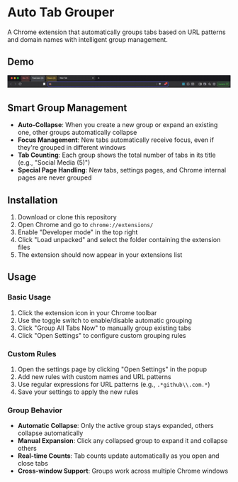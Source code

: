 # Auto Tab Grouper

A Chrome extension that automatically groups tabs based on URL patterns and domain names with intelligent group management.

## Demo

![Auto Tab Grouper Demo](assets/demo.gif)


## Smart Group Management

- **Auto-Collapse**: When you create a new group or expand an existing one, other groups automatically collapse
- **Focus Management**: New tabs automatically receive focus, even if they're grouped in different windows
- **Tab Counting**: Each group shows the total number of tabs in its title (e.g., "Social Media (5)")
- **Special Page Handling**: New tabs, settings pages, and Chrome internal pages are never grouped

## Installation

1. Download or clone this repository
2. Open Chrome and go to `chrome://extensions/`
3. Enable "Developer mode" in the top right
4. Click "Load unpacked" and select the folder containing the extension files
5. The extension should now appear in your extensions list

## Usage

### Basic Usage

1. Click the extension icon in your Chrome toolbar
2. Use the toggle switch to enable/disable automatic grouping
3. Click "Group All Tabs Now" to manually group existing tabs
4. Click "Open Settings" to configure custom grouping rules



### Custom Rules

1. Open the settings page by clicking "Open Settings" in the popup
2. Add new rules with custom names and URL patterns
3. Use regular expressions for URL patterns (e.g., `.*github\\.com.*`)
4. Save your settings to apply the new rules

### Group Behavior

- **Automatic Collapse**: Only the active group stays expanded, others collapse automatically
- **Manual Expansion**: Click any collapsed group to expand it and collapse others
- **Real-time Counts**: Tab counts update automatically as you open and close tabs
- **Cross-window Support**: Groups work across multiple Chrome windows


